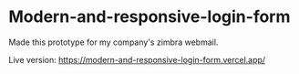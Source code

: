 # Modern-and-responsive-login-form
Made this prototype for my company's zimbra webmail.

Live version: https://modern-and-responsive-login-form.vercel.app/
